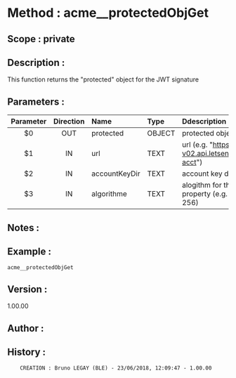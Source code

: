 ﻿# **Method :** acme__protectedObjGet## **Scope :** private## **Description :** This function returns the "protected" object for the JWT signature## **Parameters :** | Parameter | Direction | Name | Type | Ddescription | |:----:|:----:|:----|:----|:----| | $0 | OUT | protected | OBJECT | protected object | | $1 | IN | url | TEXT | url (e.g. "https://acme-staging-v02.api.letsencrypt.org/acme/new-acct") | | $2 | IN | accountKeyDir | TEXT | account key directory | | $3 | IN | algorithme | TEXT | alogithm for the jwt protected "alg" property (e.g. "RS256" for RSA 256) | ## **Notes :** ## **Example :** ```acme__protectedObjGet```## **Version :** 1.00.00## **Author :** ## **History :**          CREATION : Bruno LEGAY (BLE) - 23/06/2018, 12:09:47 - 1.00.00